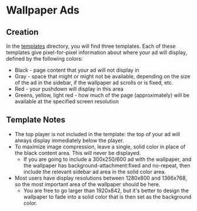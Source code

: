 # Wallpaper Ads

## Creation

In the [templates](wallpapers/templates) directory, you will find three templates.  Each of these templates give pixel-for-pixel information about where your ad will display, defined by the following colors:

* Black - page content that your ad will not display in
* Gray - space that might or might not be available, depending on the size of the ad in the sidebar, if the wallpaper ad scrolls or is fixed, etc.
* Red - your pushdown will display in this area
* Greens, yellow, light red - how much of the page (approximately) will be available at the specified screen resolution

## Template Notes

* The top player is not included in the template: the top of your ad will always display immediately below the player.
* To maximize image compression, leave a single, solid color in place of the black content area.  This will never be displayed.
	* If you are going to include a 300x250/600 ad with the wallpaper, and the wallpaper has background-attachment:fixed and no-repeat, then include the relevant sidebar ad area in the solid color area.
* Most users have display resolutions between 1280x800 and 1366x768, so the most important area of the wallpaper should be here.
	* You are free to go larger than 1920x842, but it's better to design the wallpaper to fade into a solid color that is then set as the background color.